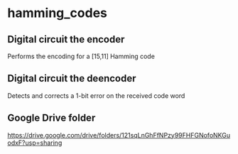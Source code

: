 # hamming_codes

## Digital circuit the encoder
Performs the encoding for a [15,11] Hamming code

## Digital circuit the deencoder
Detects and corrects a 1-bit error on the received code word

## Google Drive folder 
https://drive.google.com/drive/folders/121sqLnGhFfNPzy99FHFGNofoNKGuodxF?usp=sharing
